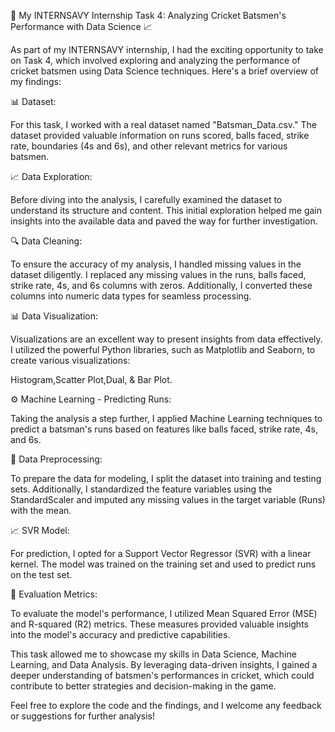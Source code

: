 🏏 My INTERNSAVY Internship Task 4: Analyzing Cricket Batsmen's Performance with Data Science 📈

As part of my INTERNSAVY internship, I had the exciting opportunity to take on Task 4, which involved exploring and analyzing the performance of cricket batsmen using Data Science techniques. Here's a brief overview of my findings:



📊 Dataset:

For this task, I worked with a real dataset named "Batsman_Data.csv." The dataset provided valuable information on runs scored, balls faced, strike rate, boundaries (4s and 6s), and other relevant metrics for various batsmen.



📈 Data Exploration:

Before diving into the analysis, I carefully examined the dataset to understand its structure and content. This initial exploration helped me gain insights into the available data and paved the way for further investigation.



🔍 Data Cleaning:

To ensure the accuracy of my analysis, I handled missing values in the dataset diligently. I replaced any missing values in the runs, balls faced, strike rate, 4s, and 6s columns with zeros. Additionally, I converted these columns into numeric data types for seamless processing.



📊 Data Visualization:

Visualizations are an excellent way to present insights from data effectively. I utilized the powerful Python libraries, such as Matplotlib and Seaborn, to create various visualizations:

Histogram,Scatter Plot,Dual, & Bar Plot.



⚙️ Machine Learning - Predicting Runs:

Taking the analysis a step further, I applied Machine Learning techniques to predict a batsman's runs based on features like balls faced, strike rate, 4s, and 6s.

🔧 Data Preprocessing:

To prepare the data for modeling, I split the dataset into training and testing sets. Additionally, I standardized the feature variables using the StandardScaler and imputed any missing values in the target variable (Runs) with the mean.



📈 SVR Model:

For prediction, I opted for a Support Vector Regressor (SVR) with a linear kernel. The model was trained on the training set and used to predict runs on the test set.



🎯 Evaluation Metrics:

To evaluate the model's performance, I utilized Mean Squared Error (MSE) and R-squared (R2) metrics. These measures provided valuable insights into the model's accuracy and predictive capabilities.


This task allowed me to showcase my skills in Data Science, Machine Learning, and Data Analysis. By leveraging data-driven insights, I gained a deeper understanding of batsmen's performances in cricket, which could contribute to better strategies and decision-making in the game.



Feel free to explore the code and the findings, and I welcome any feedback or suggestions for further analysis!
